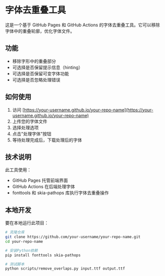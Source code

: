 # 字体去重叠工具

这是一个基于 GitHub Pages 和 GitHub Actions 的字体去重叠工具。它可以移除字体中的重叠轮廓，优化字体文件。

## 功能

- 移除字形中的重叠部分
- 可选择是否保留提示信息（hinting）
- 可选择是否保留可变字体功能
- 可选择是否忽略处理错误

## 如何使用

1. 访问 [https://your-username.github.io/your-repo-name](https://your-username.github.io/your-repo-name)
2. 上传您的字体文件
3. 选择处理选项
4. 点击"处理字体"按钮
5. 等待处理完成后，下载处理后的字体

## 技术说明

此工具使用：
- GitHub Pages 托管前端界面
- GitHub Actions 在后端处理字体
- fonttools 和 skia-pathops 库执行字体去重叠操作

## 本地开发

要在本地运行此项目：

```bash
# 克隆仓库
git clone https://github.com/your-username/your-repo-name.git
cd your-repo-name

# 安装Python依赖
pip install fonttools skia-pathops

# 测试脚本
python scripts/remove_overlaps.py input.ttf output.ttf
